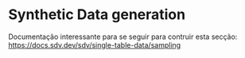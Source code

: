 # Synthetic Data generation

Documentação interessante para se seguir para contruir esta secção: https://docs.sdv.dev/sdv/single-table-data/sampling
